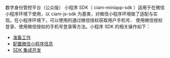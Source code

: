 数字身份管控平台（公众版） 小程序 SDK（ ciam-miniapp-sdk ）适用于在微信小程序环境下使用，以 ciam-js-sdk 为基类，对微信小程序环境做了适配与实现。在小程序环境下，可以使用的通过微信授权获取用户手机号、 使用微信授权登录、使用微信授权的手机号登录等方法。小程序 SDK 的相关操作如下：
- [准备工作](https://cloud.tencent.com/document/product/1441/60595)
- [配置微信小程序信息](https://cloud.tencent.com/document/product/1441/60596)
- [SDK 集成开发](https://cloud.tencent.com/document/product/1441/60613)



